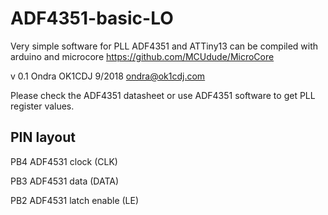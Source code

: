 # ADF4351-basic-LO
Very simple software for PLL ADF4351 and ATTiny13  can be compiled with arduino and microcore
https://github.com/MCUdude/MicroCore

v 0.1 Ondra OK1CDJ 9/2018 ondra@ok1cdj.com
 
Please check the ADF4351 datasheet or use ADF4351 software
to get PLL register values.
 
## PIN layout
 PB4 ADF4531 clock (CLK)   
 
 PB3 ADF4531 data (DATA)
 
 PB2 ADF4531 latch enable (LE)

